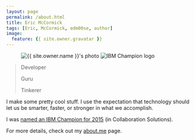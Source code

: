 ```yaml
---
layout: page
permalink: /about.html
title: Eric McCormick
tags: [Eric, McCormick, edm00se, author]
image:
  feature: {{ site.owner.gravatar }}
---
```

<figure>
  <img src="{{ site.owner.gravatar }}?s=260" alt="{{ site.owner.name }}'s photo" itemprop="image" class="post-avatar img-circle img-responsive" style="max-width:260px;" data-toggle="tooltip" title="that's me!" />
  <!-- <figcaption style="font-size:x-large;font-style:inherit;">Eric McCormick</figcaption> -->
  <img src="{{ site.url }}/images/ibmchampion.jpg" alt="IBM Champion logo" itemprop="image" class="img-responsive" data-toggle="tooltip" title="who knew?" />
</figure>

>Developer
>
>Guru
>
>Tinkerer

I make some pretty cool stuff. I use the expectation that technology should let us be smarter, faster, or stronger in what we accomplish.

I was [named an IBM Champion for 2015](/self-promotion/they-made-me-a-champion) (in Collaboration Solutions).

For more details, check out my [about.me](//about.me/EricMcCormick) page.